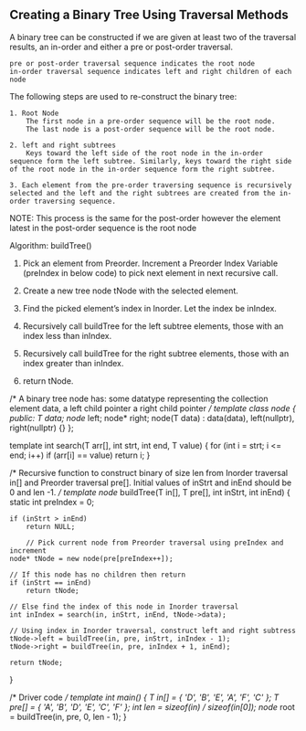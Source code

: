 ## Creating a Binary Tree Using Traversal Methods
A binary tree can be constructed if we are given at least two of the
traversal results, an in-order and either a pre or post-order traversal.

	pre or post-order traversal sequence indicates the root node
	in-order traversal sequence indicates left and right children of each node

The following steps are used to re-construct the binary tree:

	1. Root Node
		The first node in a pre-order sequence will be the root node.
		The last node is a post-order sequence will be the root node.

	2. left and right subtrees
		Keys toward the left side of the root node in the in-order sequence form the left subtree. Similarly, keys toward the right side of the root node in the in-order sequence form the right subtree.

	3. Each element from the pre-order traversing sequence is recursively selected and the left and the right subtrees are created from the in-order traversing sequence.

NOTE:
This process is the same for the post-order however the element latest in the post-order sequence is the root node


Algorithm: buildTree()
1) Pick an element from Preorder.
	Increment a Preorder Index Variable (preIndex in below code) to pick next element in next recursive call.
2) Create a new tree node tNode with the selected element.

3) Find the picked element’s index in Inorder. Let the index be inIndex.

4) Recursively call buildTree for the left subtree elements, those with an index less than inIndex.

5) Recursively call buildTree for the right subtree elements, those with an index greater than inIndex.

6) return tNode.



/*
A binary tree node has:
	some datatype representing the collection element data,
	a left child pointer
	a right child pointer
*/
template <typename T>
class node
{
    public:
    T data;
    node* left;
    node* right;
		node(T data) : data(data), left(nullptr), right(nullptr) {}
};

template <typename T>
int search(T arr[], int strt, int end, T value)
{
    for (int i = strt; i <= end; i++)
			if (arr[i] == value)
      	return i;
}

/*
Recursive function to construct binary of size len from Inorder traversal in[]
and Preorder traversal pre[].
Initial values of inStrt and inEnd should be 0 and len -1.
*/
template <typename T>
node* buildTree(T in[], T pre[], int inStrt, int inEnd)
{
    static int preIndex = 0;

    if (inStrt > inEnd)
        return NULL;

		// Pick current node from Preorder traversal using preIndex and increment
    node* tNode = new node(pre[preIndex++]);

    // If this node has no children then return
    if (inStrt == inEnd)
        return tNode;

    // Else find the index of this node in Inorder traversal
    int inIndex = search(in, inStrt, inEnd, tNode->data);

    // Using index in Inorder traversal, construct left and right subtress
    tNode->left = buildTree(in, pre, inStrt, inIndex - 1);
    tNode->right = buildTree(in, pre, inIndex + 1, inEnd);

    return tNode;
}

/* Driver code */
template <typename T>
int main()
{
  T in[] = { 'D', 'B', 'E', 'A', 'F', 'C' };
  T pre[] = { 'A', 'B', 'D', 'E', 'C', 'F' };
  int len = sizeof(in) / sizeof(in[0]);
  node* root = buildTree(in, pre, 0, len - 1);
}

